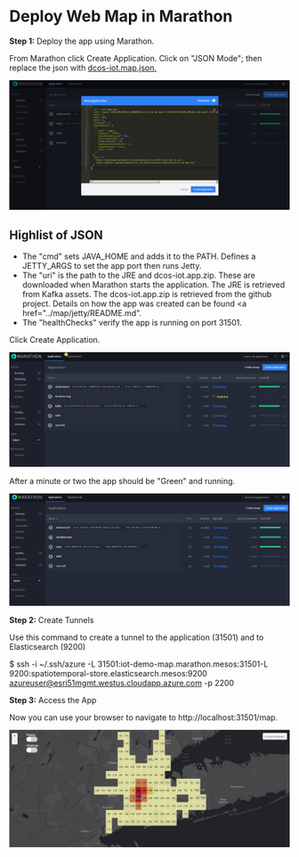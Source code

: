 # Deploy Web Map in Marathon 

<b>Step 1:</b> Deploy the app using Marathon.

From Marathon click Create Application.  Click on "JSON Mode"; then replace the json with <a href="../map/jetty/dcos-iot-map.json">dcos-iot.map.json. </a>

<img src="../images/06-map-setup/dcos-iot-map-new-app.png"/>

## Highlist of JSON
- The "cmd" sets JAVA_HOME and adds it to the PATH. Defines a JETTY_ARGS to set the app port then runs Jetty.
- The "uri" is the path to the JRE and dcos-iot.app.zip. These are downloaded when Marathon starts the application. The JRE is retrieved from Kafka assets. The dcos-iot.app.zip is retrieved from the github project. Details on how the app was created can be found <a href="../map/jetty/README.md".
- The "healthChecks" verify the app is running on port 31501.

Click Create Application. 

<img src="../images/06-map-setup/dcos-iot-map-new-app-deploying.png"/>

After a minute or two the app should be "Green" and running.

<img src="../images/06-map-setup/dcos-iot-map-new-app-deployed.png"/>

<b>Step 2:</b> Create Tunnels

Use this command to create a tunnel to the application (31501) and to Elasticsearch (9200)

$ ssh -i ~/.ssh/azure -L 31501:iot-demo-map.marathon.mesos:31501-L 9200:spatiotemporal-store.elasticsearch.mesos:9200 azureuser@esri51mgmt.westus.cloudapp.azure.com -p 2200

<b> Step 3:</b> Access the App

Now you can use your browser to navigate to http://localhost:31501/map.

<img src="../images/06-map-setup/dcos-iot-map-31501.png"/>


